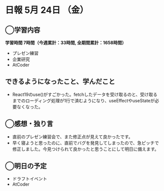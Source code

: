# 日報  5月 24日 （金）

## ◯学習内容

**学習時間  7時間（今週累計：33時間, 全期間累計：1658時間）**

- プレゼン練習
- 企業研究
- AtCoder

## できるようになったこと、学んだこと

- React19のuse()がすごかった。fetchしたデータを受け取るのと、受け取るまでのローディング処理が1行で済むようになり、useEffectやuseStateが必要なくなった。

## ◯感想・独り言

- 直前のプレゼン練習会で、また修正点が見えて良かったです。
- 早く寝ようと思ったのに、直前でバグを発見してしまったので、急ピッチで修正しました。今見つけられて良かったと思うことにして明日に備えます。

## ◯明日の予定

- ドラフトイベント
- AtCoder
